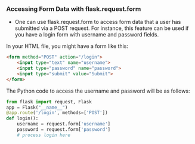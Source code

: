 ### Accessing Form Data with flask.request.form
-  One can use flask.request.form to access form data that a user has submitted via a POST request. For instance, this feature can be used if you have a login form with username and password fields.

In your HTML file, you might have a form like this:
```html
<form method="POST" action="/login">
    <input type="text" name="username">
    <input type="password" name="password">
    <input type="submit" value="Submit">
</form>
```
The Python code to access the username and password will be as follows:
```python
from flask import request, Flask
app = Flask("__name__")
@app.route('/login', methods=['POST'])
def login():
    username = request.form['username']
    password = request.form['password']
    # process login here
```